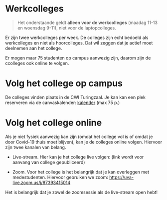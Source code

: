 # Werkcolleges

> Het onderstaande geldt **alleen voor de werkcolleges** (maadag 11-13 en woensdag 9-11), niet voor de laptopcolleges.

Er zijn twee werkcolleges per week. De colleges zijn echt bedoeld als werkcolleges en niet als hoorcolleges. Dat wil zeggen dat je actief moet deelnemen aan het college.

Er mogen maar 75 studenten op campus aanwezig zijn, daarom zijn de ccolleges ook online te volgen.

# Volg het college op campus

De colleges vinden plaats in de CWI Turingzaal. Je kan kan een plek reserveren via de canvaskalender: [kalender](https://canvas.uva.nl/calendar?include_contexts=course_25351#view_name=month&view_start=2022-01-10) (max 75 p.)


# Volg het college online

Als je niet fysiek aanwezig kan zijn (omdat het college vol is of omdat je door Covid-19 thuis moet blijven), kan je de colleges online volgen. Hiervoor zijn twee kanalen van belang.

* Live-stream. Hier kan je het college live volgen: (link wordt voor aanvang van college gepubliceerd)

* Zoom. Voor het college is het belangrijk dat je kan overleggen met medestudenten. Hiervoor gebruiken we zoom: https://uva-live.zoom.us/j/87393415014

Het is belangrijk dat je zowel de zoomsessie als de live-stream open hebt!
